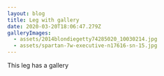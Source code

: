 ```yaml
---
layout: blog
title: Leg with gallery
date: 2020-03-20T18:06:47.279Z
galleryImages:
  - assets/2014blondiegetty74285020_10030214.jpg
  - assets/spartan-7w-executive-n17616-sn-15.jpg
---
```

This leg has a gallery